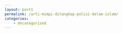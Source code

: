 ```yaml
---
layout: post1
permalink: /arti-mimpi-ditangkap-polisi-dalam-islam/
categories:
    - Uncategorized
---
```


